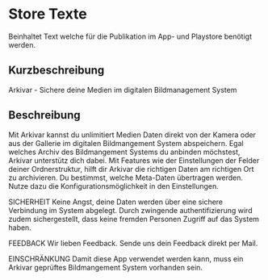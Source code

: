 # Store Texte
Beinhaltet Text welche für die Publikation im App- und Playstore benötigt werden.

## Kurzbeschreibung
Arkivar - Sichere deine Medien im digitalen Bildmanagement System

## Beschreibung
Mit Arkivar kannst du unlimitiert Medien Daten direkt von der Kamera oder aus der Gallerie im digitalen Bildmangement System abspeichern.
Egal welches Archiv des Bildmangement Systems du anbinden möchstest, Arkivar unterstütz dich dabei. Mit Features wie der Einstellungen der Felder deiner Ordnerstruktur, hilft dir Arkivar die richtigen Daten am richtigen Ort zu archivieren. Du bestimmst, welche Meta-Daten übertragen werden. Nutze dazu die Konfigurationsmöglichkeit in den Einstellungen.

SICHERHEIT
Keine Angst, deine Daten werden über eine sichere Verbindung im System abgelegt. Durch zwingende authentifizierung wird zudem sichergestellt, dass keine fremden Personen Zugriff auf das System haben.

FEEDBACK 
Wir lieben Feedback. Sende uns dein Feedback direkt per Mail.  

EINSCHRÄNKUNG
Damit diese App verwendet werden kann, muss ein Arkivar geprüftes Bildmangement System vorhanden sein.